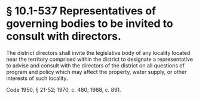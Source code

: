 # § 10.1-537 Representatives of governing bodies to be invited to consult with directors.

<p>The district directors shall invite the legislative body of any locality located near the territory comprised within the district to designate a representative to advise and consult with the directors of the district on all questions of program and policy which may affect the property, water supply, or other interests of such locality.</p><p>Code 1950, § 21-52; 1970, c. 480; 1988, c. 891.</p>